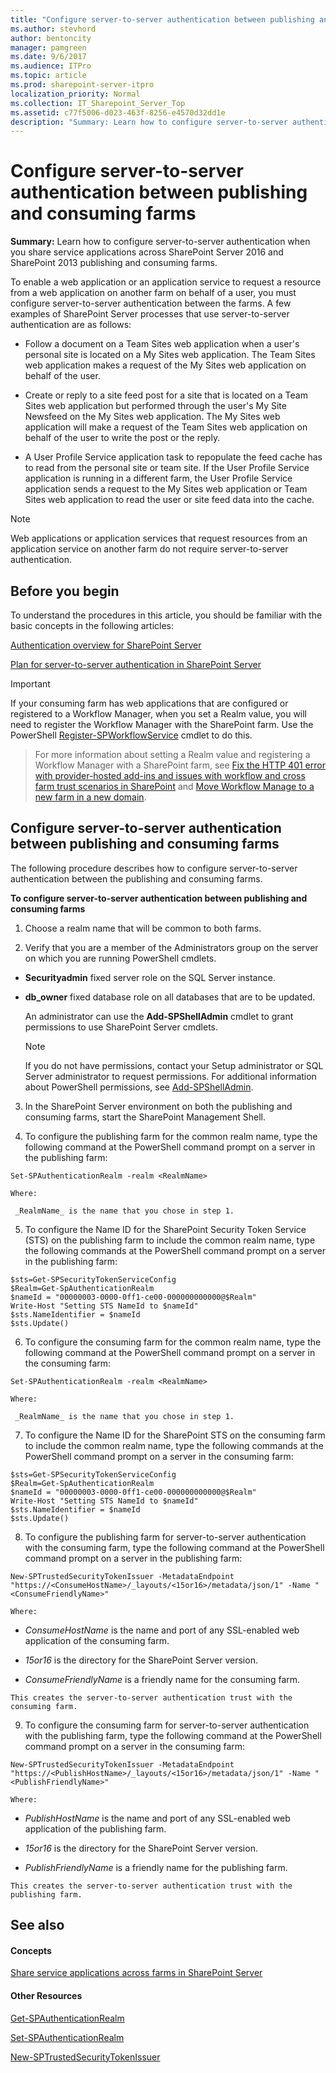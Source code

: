 ```yaml
---
title: "Configure server-to-server authentication between publishing and consuming farms"
ms.author: stevhord
author: bentoncity
manager: pamgreen
ms.date: 9/6/2017
ms.audience: ITPro
ms.topic: article
ms.prod: sharepoint-server-itpro
localization_priority: Normal
ms.collection: IT_Sharepoint_Server_Top
ms.assetid: c77f5006-d023-463f-8256-e4570d32dd1e
description: "Summary: Learn how to configure server-to-server authentication when you share service applications across SharePoint Server 2016 and SharePoint 2013 publishing and consuming farms."
---
```


# Configure server-to-server authentication between publishing and consuming farms

 **Summary:** Learn how to configure server-to-server authentication when you share service applications across SharePoint Server 2016 and SharePoint 2013 publishing and consuming farms. 
  
To enable a web application or an application service to request a resource from a web application on another farm on behalf of a user, you must configure server-to-server authentication between the farms. A few examples of SharePoint Server processes that use server-to-server authentication are as follows:
  
- Follow a document on a Team Sites web application when a user's personal site is located on a My Sites web application. The Team Sites web application makes a request of the My Sites web application on behalf of the user.
    
- Create or reply to a site feed post for a site that is located on a Team Sites web application but performed through the user's My Site Newsfeed on the My Sites web application. The My Sites web application will make a request of the Team Sites web application on behalf of the user to write the post or the reply.
    
- A User Profile Service application task to repopulate the feed cache has to read from the personal site or team site. If the User Profile Service application is running in a different farm, the User Profile Service application sends a request to the My Sites web application or Team Sites web application to read the user or site feed data into the cache.
    
> [!NOTE]
> Web applications or application services that request resources from an application service on another farm do not require server-to-server authentication. 
  
## Before you begin
<a name="begin"> </a>

To understand the procedures in this article, you should be familiar with the basic concepts in the following articles:
  
[Authentication overview for SharePoint Server](../security-for-sharepoint-server/authentication-overview.md)
  
[Plan for server-to-server authentication in SharePoint Server](../security-for-sharepoint-server/plan-server-to-server-authentication.md)

> [!IMPORTANT]
> If your consuming farm has web applications that are configured or registered to a Workflow Manager, when you set a Realm value, you will need to register the Workflow Manager with the SharePoint farm. Use the PowerShell [Register-SPWorkflowService](https://docs.microsoft.com/en-us/powershell/module/sharepoint-server/register-spworkflowservice?view=sharepoint-ps) cmdlet to do this. 

> For more information about setting a Realm value and registering a Workflow Manager with a SharePoint farm, see [Fix the HTTP 401 error with provider-hosted add-ins and issues with workflow and cross farm trust scenarios in SharePoint](https://support.microsoft.com/en-us/help/4010011/provider-hosted-add-ins-stop-working-and-http-401-error) and [Move Workflow Manage to a new farm in a new domain](https://sharepoint.stackexchange.com/questions/132524/move-workflow-manager-to-new-farm-in-a-new-domain).
  
## Configure server-to-server authentication between publishing and consuming farms
<a name="begin"> </a>

The following procedure describes how to configure server-to-server authentication between the publishing and consuming farms.
  
 **To configure server-to-server authentication between publishing and consuming farms**
  
1. Choose a realm name that will be common to both farms.
    
2. Verify that you are a member of the Administrators group on the server on which you are running PowerShell cmdlets.
    
  - **Securityadmin** fixed server role on the SQL Server instance. 
    
  - **db_owner** fixed database role on all databases that are to be updated. 
    
    An administrator can use the **Add-SPShellAdmin** cmdlet to grant permissions to use SharePoint Server cmdlets. 
    
    > [!NOTE]
    > If you do not have permissions, contact your Setup administrator or SQL Server administrator to request permissions. For additional information about PowerShell permissions, see [Add-SPShellAdmin](http://technet.microsoft.com/library/2ddfad84-7ca8-409e-878b-d09cb35ed4aa.aspx). 
  
3. In the SharePoint Server environment on both the publishing and consuming farms, start the SharePoint Management Shell.
    
4. To configure the publishing farm for the common realm name, type the following command at the PowerShell command prompt on a server in the publishing farm:
    
  ```
  Set-SPAuthenticationRealm -realm <RealmName>
  ```

    Where:
    
     _RealmName_ is the name that you chose in step 1. 
    
5. To configure the Name ID for the SharePoint Security Token Service (STS) on the publishing farm to include the common realm name, type the following commands at the PowerShell command prompt on a server in the publishing farm:
    
  ```
  $sts=Get-SPSecurityTokenServiceConfig
  $Realm=Get-SpAuthenticationRealm
  $nameId = "00000003-0000-0ff1-ce00-000000000000@$Realm"
  Write-Host "Setting STS NameId to $nameId"
  $sts.NameIdentifier = $nameId
  $sts.Update()
  ```

6. To configure the consuming farm for the common realm name, type the following command at the PowerShell command prompt on a server in the consuming farm:
    
  ```
  Set-SPAuthenticationRealm -realm <RealmName>
  ```

    Where:
    
     _RealmName_ is the name that you chose in step 1. 
    
7. To configure the Name ID for the SharePoint STS on the consuming farm to include the common realm name, type the following commands at the PowerShell command prompt on a server in the consuming farm:
    
  ```
  $sts=Get-SPSecurityTokenServiceConfig
  $Realm=Get-SpAuthenticationRealm
  $nameId = "00000003-0000-0ff1-ce00-000000000000@$Realm"
  Write-Host "Setting STS NameId to $nameId"
  $sts.NameIdentifier = $nameId
  $sts.Update()
  ```

8. To configure the publishing farm for server-to-server authentication with the consuming farm, type the following command at the PowerShell command prompt on a server in the publishing farm:
    
  ```
  New-SPTrustedSecurityTokenIssuer -MetadataEndpoint "https://<ConsumeHostName>/_layouts/<15or16>/metadata/json/1" -Name "<ConsumeFriendlyName>"
  ```

    Where:
    
  -  _ConsumeHostName_ is the name and port of any SSL-enabled web application of the consuming farm. 
    
  -  _15or16_ is the directory for the SharePoint Server version. 
    
  -  _ConsumeFriendlyName_ is a friendly name for the consuming farm. 
    
    This creates the server-to-server authentication trust with the consuming farm.
    
9. To configure the consuming farm for server-to-server authentication with the publishing farm, type the following command at the PowerShell command prompt on a server in the consuming farm:
    
  ```
  New-SPTrustedSecurityTokenIssuer -MetadataEndpoint "https://<PublishHostName>/_layouts/<15or16>/metadata/json/1" -Name "<PublishFriendlyName>"
  ```

    Where:
    
  -  _PublishHostName_ is the name and port of any SSL-enabled web application of the publishing farm. 
    
  -  _15or16_ is the directory for the SharePoint Server version. 
    
  -  _PublishFriendlyName_ is a friendly name for the publishing farm. 
    
    This creates the server-to-server authentication trust with the publishing farm.
    
## See also
<a name="begin"> </a>

#### Concepts

[Share service applications across farms in SharePoint Server](share-service-applications-across-farms.md)
#### Other Resources

[Get-SPAuthenticationRealm](http://technet.microsoft.com/library/7ec6c10c-283e-4533-addf-6bdd2d804c28.aspx)
  
[Set-SPAuthenticationRealm](http://technet.microsoft.com/library/d3d60059-4883-4591-a3a7-d3002c999e68.aspx)
  
[New-SPTrustedSecurityTokenIssuer](http://technet.microsoft.com/library/9ab7aac9-4c9a-4cba-8dd6-ffead217c2fa.aspx)

